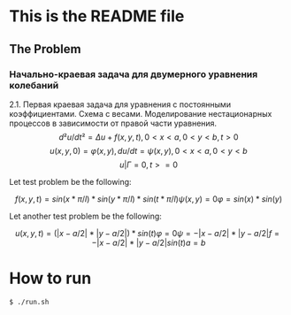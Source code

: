 # This is the README file

## The Problem
### Начально-краевая задача для  двумерного уравнения колебаний

2.1. Первая краевая задача для уравнения с постоянными коэффициентами. Схема с весами. Моделирование нестационарных процессов в зависимости от правой части уравнения.
$$d²u / dt² = Δu + f(x, y, t), 0 < x < a, 0 < y < b, t > 0$$
$$u(x, y, 0) = φ(x, y), du/dt = ψ(x, y), 0 < x < a, 0 < y < b$$
$$u|Г = 0, t >= 0$$

Let test problem be the following:
```math
f(x, y, t) = sin(x * π / l)*sin(y * π / l)*sin(t * π / l)
ψ(x, y) = 0
φ = sin(x)*sin(y)
```

Let another test problem be the following:
```math
u(x, y, t) = (|x-a/2|*|y-a/2|) * sin(t)
φ = 0
ψ = -|x-a/2|*|y-a/2|
f = -|x-a/2|*|y-a/2|sin(t)
a = b
```

# How to run
```
$ ./run.sh
```
